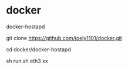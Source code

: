 # docker
docker-hostapd

git clone https://github.com/joely1101/docker.git

cd docker/docker-hostapd

sh run.sh eth3
xx
